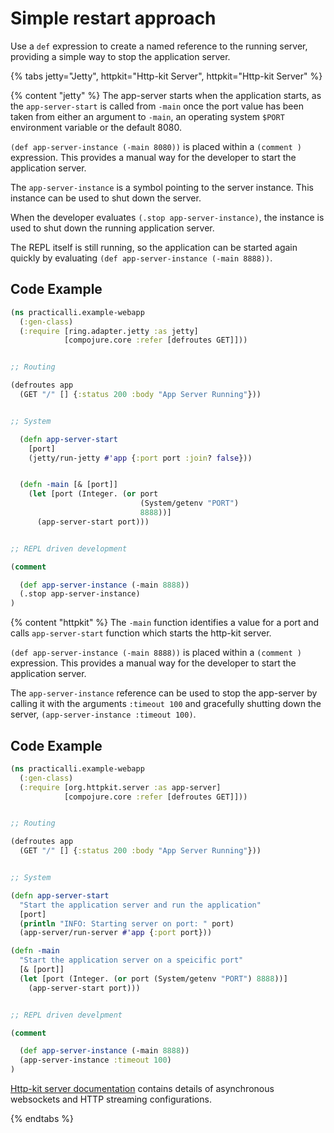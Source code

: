 # Simple restart approach
Use a `def` expression to create a named reference to the running server, providing a simple way to stop the application server.

{% tabs jetty="Jetty", httpkit="Http-kit Server", httpkit="Http-kit Server" %}

{% content "jetty" %}
The app-server starts when the application starts, as the `app-server-start` is called from `-main` once the port value has been taken from either an argument to `-main`, an operating system `$PORT` environment variable or the default 8080.

`(def app-server-instance (-main 8080))` is placed within a `(comment )` expression.  This provides a manual way for the developer to start the application server.

The `app-server-instance` is a symbol pointing to the server instance.  This instance can be used to shut down the server.

When the developer evaluates `(.stop app-server-instance)`, the instance is used to shut down the running application server.

The REPL itself is still running, so the application can be started again quickly by evaluating `(def app-server-instance (-main 8888))`.


## Code Example

```clojure
(ns practicalli.example-webapp
  (:gen-class)
  (:require [ring.adapter.jetty :as jetty]
            [compojure.core :refer [defroutes GET]]))


;; Routing

(defroutes app
  (GET "/" [] {:status 200 :body "App Server Running"}))


;; System

  (defn app-server-start
    [port]
    (jetty/run-jetty #'app {:port port :join? false}))


  (defn -main [& [port]]
    (let [port (Integer. (or port
                             (System/getenv "PORT")
                             8888))]
      (app-server-start port)))


;; REPL driven development

(comment

  (def app-server-instance (-main 8888))
  (.stop app-server-instance)
)
```


{% content "httpkit" %}
The `-main` function identifies a value for a port and calls `app-server-start` function which starts the http-kit server.

`(def app-server-instance (-main 8888))` is placed within a `(comment )` expression.  This provides a manual way for the developer to start the application server.

The `app-server-instance` reference can be used to stop the app-server by calling it with the arguments `:timeout 100` and gracefully shutting down the server, `(app-server-instance :timeout 100)`.

## Code Example

```clojure
(ns practicalli.example-webapp
  (:gen-class)
  (:require [org.httpkit.server :as app-server]
            [compojure.core :refer [defroutes GET]]))


;; Routing

(defroutes app
  (GET "/" [] {:status 200 :body "App Server Running"}))


;; System

(defn app-server-start
  "Start the application server and run the application"
  [port]
  (println "INFO: Starting server on port: " port)
  (app-server/run-server #'app {:port port}))

(defn -main
  "Start the application server on a speicific port"
  [& [port]]
  (let [port (Integer. (or port (System/getenv "PORT") 8888))]
    (app-server-start port)))


;; REPL driven develpment

(comment

  (def app-server-instance (-main 8888))
  (app-server-instance :timeout 100)
)
```

[Http-kit server documentation](http://http-kit.github.io/server.html) contains details of asynchronous websockets and HTTP streaming configurations.

{% endtabs %}
